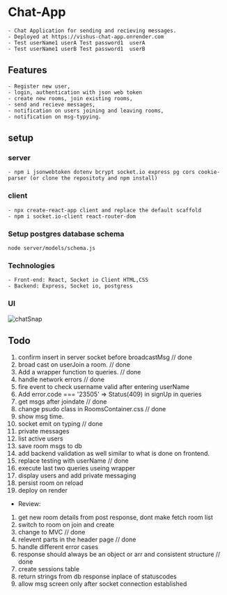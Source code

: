 # Chat-App

    - Chat Application for sending and recieving messages.
    - Deployed at https://vishus-chat-app.onrender.com
    - Test userName1 userA Test password1  userA
    - Test userName1 userB Test password1  userB

## Features

    - Register new user,
    - login, authentication with json web token
    - create new rooms, join existing rooms,
    - send and recieve messages,
    - notification on users joining and leaving rooms,
    - notification on msg-typying.

## setup

### server

    - npm i jsonwebtoken dotenv bcrypt socket.io express pg cors cookie-parser (or clone the repositoty and npm install)

### client

    - npx create-react-app client and replace the default scaffold
    - npm i socket.io-client react-router-dom

### Setup postgres database schema

    node server/models/schema.js

### Technologies

    - Front-end: React, Socket io Client HTML,CSS
    - Backend: Express, Socket io, postgress

### UI

![chatSnap](https://user-images.githubusercontent.com/90732088/212548606-e6243e48-c37e-4e88-9a65-96f984f46752.png)

## Todo

1. confirm insert in server socket before broadcastMsg // done
2. broad cast on userJoin a room. // done
3. Add a wrapper function to queries. // done
4. handle network errors // done
5. fire event to check username valid after entering userName
6. Add error.code === '23505' => Status(409) in signUp in queries
7. get msgs after joindate // done
8. change psudo class in RoomsContainer.css // done
9. show msg time.
10. socket emit on typing // done
11. private messages
12. list active users
13. save room msgs to db
14. add backend validation as well similar to what is done on frontend.
15. replace testing with userName // done
16. execute last two queries useing wrapper
17. display users and add private messaging
18. persist room on reload
19. deploy on render

- Review:

1. get new room details from post response, dont make fetch room list
2. switch to room on join and create
3. change to MVC // done
4. relevent parts in the header page // done
5. handle different error cases
6. response should always be an object or arr and consistent structure // done
7. create sessions table
8. return strings from db response inplace of statuscodes
9. allow msg screen only after socket connection established
